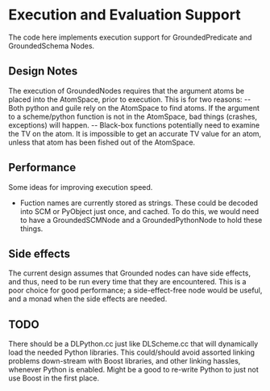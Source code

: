 
Execution and Evaluation Support
================================

The code here implements execution support for GroundedPredicate and
GroundedSchema Nodes.

Design Notes
------------
The execution of GroundedNodes requires that the argument atoms
be placed into the AtomSpace, prior to execution. This is for two
reasons:
  -- Both python and guile rely on the AtomSpace to find atoms.
     If the argument to a scheme/python function is not in the
     AtomSpace, bad things (crashes, exceptions) will happen.
  -- Black-box functions potentially need to examine the TV on the
     atom.  It is impossible to get an accurate TV value for an
     atom, unless that atom has been fished out of the AtomSpace.

Performance
-----------
Some ideas for improving execution speed.

* Fuction names are currently stored as strings. These could be
  decoded into SCM or PyObject just once, and cached. To do this,
  we would need to have a GroundedSCMNode and a GroundedPythonNode
  to hold these things.


Side effects
------------
The current design assumes that Grounded nodes can have side effects,
and thus, need to be run every time that they are encountered.  This
is a poor choice for good performance; a side-effect-free node would
be useful, and a monad when the side effects are needed.

TODO
----
There should be a DLPython.cc just like DLScheme.cc that will
dynamically load the needed Python libraries. This could/should
avoid assorted linking problems down-stream with Boost libraries,
and other linking hassles, whenever Python is enabled. Might be a
good to re-write Python to just not use Boost in the first place.
